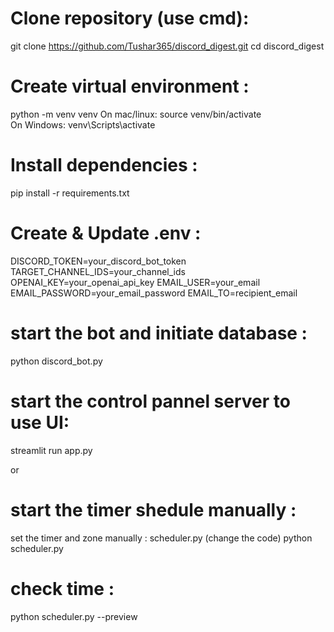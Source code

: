# Clone repository (use cmd):
git clone https://github.com/Tushar365/discord_digest.git
cd discord_digest

# Create virtual environment :
python -m venv venv
On mac/linux: source venv/bin/activate  
On Windows: venv\Scripts\activate

# Install dependencies :
pip install -r requirements.txt

# Create & Update .env :
DISCORD_TOKEN=your_discord_bot_token
TARGET_CHANNEL_IDS=your_channel_ids
OPENAI_KEY=your_openai_api_key
EMAIL_USER=your_email
EMAIL_PASSWORD=your_email_password
EMAIL_TO=recipient_email

# start the bot and initiate database :
python discord_bot.py

# start the control pannel server to use UI:
streamlit run app.py

or 

# start the timer shedule manually :
set the timer and zone manually : scheduler.py (change the code)
python scheduler.py

# check time :
python scheduler.py --preview



